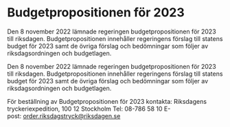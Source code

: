 # Budgetpropositionen för 2023

Den 8 november 2022 lämnade regeringen budgetpropositionen för 2023 till riksdagen. Budgetpropositionen innehåller regeringens förslag till statens budget för 2023 samt de övriga förslag och bedömningar som följer av riksdagsordningen och budgetlagen.

Den 8 november 2022 lämnade regeringen budgetpropositionen för 2023 till riksdagen. Budgetpropositionen innehåller regeringens förslag till statens budget för 2023 samt de övriga förslag och bedömningar som följer av riksdagsordningen och budgetlagen.

För beställning av Budgetpropositionen för 2023 kontakta:
Riksdagens tryckeriexpedition, 100 12 Stockholm
Tel: 08-786 58 10
E-post: order.riksdagstryck@riksdagen.se
